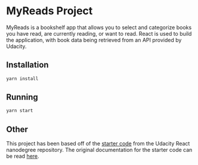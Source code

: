 # MyReads Project

MyReads is a bookshelf app that allows you to select and categorize books you have read, are currently reading, or want
to read. React is used to build the application, with book data being retrieved from an API provided by Udacity.

## Installation

```sh
yarn install
```

## Running

```sh
yarn start
```

## Other

This project has been based off of the [starter code](https://github.com/udacity/reactnd-project-myreads-starter) from
the Udacity React nanodegree repository. The original documentation for the starter code can be read
[here](doc/README.md).
